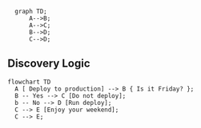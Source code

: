 ```mermaid
  graph TD;
      A-->B;
      A-->C;
      B-->D;
      C-->D;
```

## Discovery Logic

```mermaid
flowchart TD
  A [ Deploy to production] --> B { Is it Friday? };
  B -- Yes --> C [Do not deploy];
  b -- No --> D [Run deploy];
  C --> E [Enjoy your weekend];
  C --> E;
